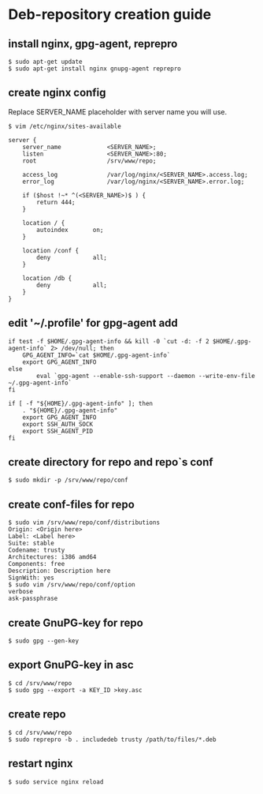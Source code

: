 # Deb-repository creation guide

## install nginx, gpg-agent, reprepro
    $ sudo apt-get update
    $ sudo apt-get install nginx gnupg-agent reprepro

## create nginx config
Replace SERVER_NAME placeholder with server name you will use.

    $ vim /etc/nginx/sites-available

    server {
        server_name             <SERVER_NAME>;
        listen                  <SERVER_NAME>:80;
        root                    /srv/www/repo;

        access_log              /var/log/nginx/<SERVER_NAME>.access.log;
        error_log               /var/log/nginx/<SERVER_NAME>.error.log;

        if ($host !~* ^(<SERVER_NAME>)$ ) {
            return 444;
        }

        location / {
            autoindex       on;
        }

        location /conf {
            deny            all;
        }

        location /db {
            deny            all;
        }
    }

## edit '~/.profile' for gpg-agent add
    if test -f $HOME/.gpg-agent-info && kill -0 `cut -d: -f 2 $HOME/.gpg-agent-info` 2> /dev/null; then
        GPG_AGENT_INFO=`cat $HOME/.gpg-agent-info`
        export GPG_AGENT_INFO
    else
            eval `gpg-agent --enable-ssh-support --daemon --write-env-file ~/.gpg-agent-info`
    fi

    if [ -f "${HOME}/.gpg-agent-info" ]; then
        . "${HOME}/.gpg-agent-info"
        export GPG_AGENT_INFO
        export SSH_AUTH_SOCK
        export SSH_AGENT_PID
    fi

## create directory for repo and repo`s conf
    $ sudo mkdir -p /srv/www/repo/conf

## create conf-files for repo
    $ sudo vim /srv/www/repo/conf/distributions
    Origin: <Origin here>
    Label: <Label here>
    Suite: stable
    Codename: trusty
    Architectures: i386 amd64
    Components: free
    Description: Description here
    SignWith: yes
    $ sudo vim /srv/www/repo/conf/option
    verbose
    ask-passphrase

## create GnuPG-key for repo
    $ sudo gpg --gen-key

## export GnuPG-key in asc
    $ cd /srv/www/repo
    $ sudo gpg --export -a KEY_ID >key.asc

## create repo
    $ cd /srv/www/repo
    $ sudo reprepro -b . includedeb trusty /path/to/files/*.deb

## restart nginx
    $ sudo service nginx reload

